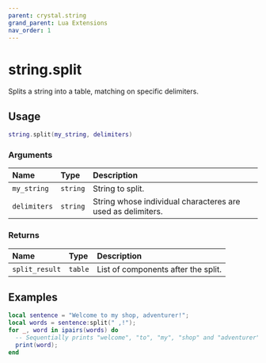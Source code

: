 ```yaml
---
parent: crystal.string
grand_parent: Lua Extensions
nav_order: 1
---
```


# string.split

Splits a string into a table, matching on specific delimiters.

## Usage

```lua
string.split(my_string, delimiters)
```

### Arguments

| Name         | Type     | Description                                                 |
| :----------- | :------- | :---------------------------------------------------------- |
| `my_string`  | `string` | String to split.                                            |
| `delimiters` | `string` | String whose individual characteres are used as delimiters. |

### Returns

| Name           | Type    | Description                         |
| :------------- | :------ | :---------------------------------- |
| `split_result` | `table` | List of components after the split. |

## Examples

```lua
local sentence = "Welcome to my shop, adventurer!";
local words = sentence:split(" ,!");
for _, word in ipairs(words) do
  -- Sequentially prints "welcome", "to", "my", "shop" and "adventurer"
  print(word);
end
```
